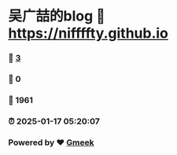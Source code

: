 # 吴广喆的blog :link: https://niffffty.github.io 
### :page_facing_up: [3](https://niffffty.github.io/tag.html) 
### :speech_balloon: 0 
### :hibiscus: 1961 
### :alarm_clock: 2025-01-17 05:20:07 
### Powered by :heart: [Gmeek](https://github.com/Meekdai/Gmeek)
